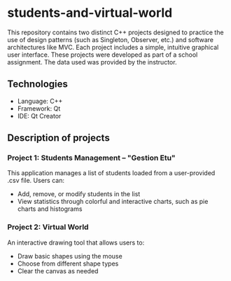 # students-and-virtual-world
This repository contains two distinct C++ projects designed to practice the use of design patterns (such as Singleton, Observer, etc.) and software architectures like MVC.
Each project includes a simple, intuitive graphical user interface.
These projects were developed as part of a school assignment. The data used was provided by the instructor.

## Technologies
- Language: C++
- Framework: Qt
- IDE: Qt Creator

## Description of projects


### Project 1: Students Management – "Gestion Etu"
This application manages a list of students loaded from a user-provided .csv file. Users can:
- Add, remove, or modify students in the list
- View statistics through colorful and interactive charts, such as pie charts and histograms

### Project 2: Virtual World
An interactive drawing tool that allows users to:
- Draw basic shapes using the mouse
- Choose from different shape types
- Clear the canvas as needed


